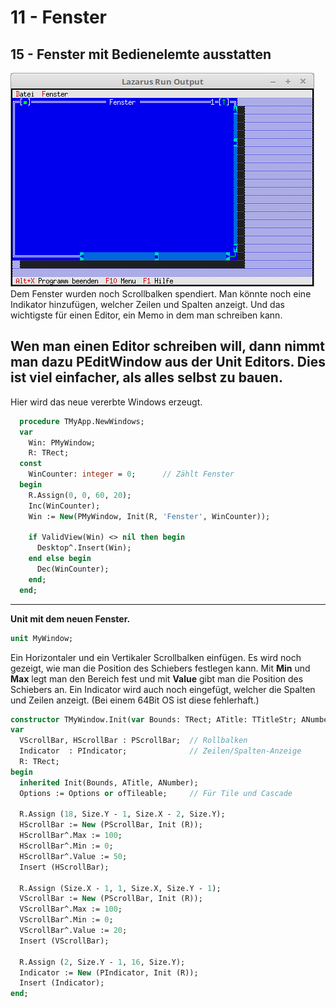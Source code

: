 # 11 - Fenster
## 15 - Fenster mit Bedienelemte ausstatten

![image.png](image.png)
Dem Fenster wurden noch Scrollbalken spendiert.
Man könnte noch eine Indikator hinzufügen, welcher Zeilen und Spalten anzeigt.
Und das wichtigste für einen Editor, ein Memo in dem man schreiben kann.

Wen man einen Editor schreiben will, dann nimmt man dazu <b>PEditWindow</b> aus der Unit <b>Editors</b>.
Dies ist viel einfacher, als alles selbst zu bauen.
---
Hier wird das neue vererbte Windows erzeugt.

```pascal
  procedure TMyApp.NewWindows;
  var
    Win: PMyWindow;
    R: TRect;
  const
    WinCounter: integer = 0;      // Zählt Fenster
  begin
    R.Assign(0, 0, 60, 20);
    Inc(WinCounter);
    Win := New(PMyWindow, Init(R, 'Fenster', WinCounter));

    if ValidView(Win) <> nil then begin
      Desktop^.Insert(Win);
    end else begin
      Dec(WinCounter);
    end;
  end;
```

---
<b>Unit mit dem neuen Fenster.</b>
<br>

```pascal
unit MyWindow;

```

Ein Horizontaler und ein Vertikaler Scrollbalken einfügen.
Es wird noch gezeigt, wie man die Position des Schiebers festlegen kann.
Mit <b>Min</b> und <b>Max</b> legt man den Bereich fest und mit <b>Value</b> gibt man die Position des Schiebers an.
Ein Indicator wird auch noch eingefügt, welcher die Spalten und Zeilen anzeigt. (Bei einem 64Bit OS ist diese fehlerhaft.)

```pascal
constructor TMyWindow.Init(var Bounds: TRect; ATitle: TTitleStr; ANumber: Sw_Integer);
var
  VScrollBar, HScrollBar : PScrollBar;  // Rollbalken
  Indicator  : PIndicator;              // Zeilen/Spalten-Anzeige
  R: TRect;
begin
  inherited Init(Bounds, ATitle, ANumber);
  Options := Options or ofTileable;     // Für Tile und Cascade

  R.Assign (18, Size.Y - 1, Size.X - 2, Size.Y);
  HScrollBar := New (PScrollBar, Init (R));
  HScrollBar^.Max := 100;
  HScrollBar^.Min := 0;
  HScrollBar^.Value := 50;
  Insert (HScrollBar);

  R.Assign (Size.X - 1, 1, Size.X, Size.Y - 1);
  VScrollBar := New (PScrollBar, Init (R));
  VScrollBar^.Max := 100;
  VScrollBar^.Min := 0;
  VScrollBar^.Value := 20;
  Insert (VScrollBar);

  R.Assign (2, Size.Y - 1, 16, Size.Y);
  Indicator := New (PIndicator, Init (R));
  Insert (Indicator);
end;

```


